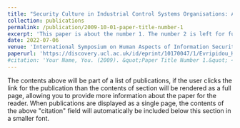```yaml
---
title: "Security Culture in Industrial Control Systems Organisations: A Literature Review"
collection: publications
permalink: /publication/2009-10-01-paper-title-number-1
excerpt: 'This paper is about the number 1. The number 2 is left for future work.'
date: 2022-07-06
venue: 'International Symposium on Human Aspects of Information Security and Assurance (HAISA) 2022'
paperurl: 'https://discovery.ucl.ac.uk/id/eprint/10170047/1/Evripidou_HAISA_final_Evripidou.pdf'
#citation: 'Your Name, You. (2009). &quot;Paper Title Number 1.&quot; <i>Journal 1</i>. 1(1).'
---
```


The contents above will be part of a list of publications, if the user clicks the link for the publication than the contents of section will be rendered as a full page, allowing you to provide more information about the paper for the reader. When publications are displayed as a single page, the contents of the above "citation" field will automatically be included below this section in a smaller font.
